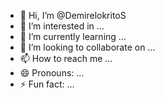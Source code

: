 - 👋 Hi, I’m @DemirelokritoS
- 👀 I’m interested in ...
- 🌱 I’m currently learning ...
- 💞️ I’m looking to collaborate on ...
- 📫 How to reach me ...
- 😄 Pronouns: ...
- ⚡ Fun fact: ...

<!---
DemirelokritoS/DemirelokritoS is a ✨ special ✨ repository because its `README.md` (this file) appears on your GitHub profile.
You can click the Preview link to take a look at your changes.
--->
